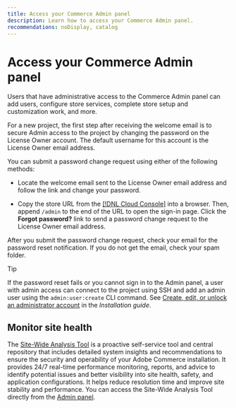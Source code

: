 ```yaml
---
title: Access your Commerce Admin panel
description: Learn how to access your Commerce Admin panel.
recommendations: noDisplay, catalog
---
```

# Access your Commerce Admin panel

Users that have administrative access to the Commerce Admin panel can add users, configure store services, complete store setup and customization work, and more.

For a new project, the first step after receiving the welcome email is to secure Admin access to the project by changing the password on the License Owner account. The default username for this account is the License Owner email address.

You can submit a password change request using either of the following methods:

- Locate the welcome email sent to the License Owner email address and follow the link and change your password.

- Copy the store URL from the [[!DNL Cloud Console]](../cloud-guide/project/overview.md) into a browser. Then, append `/admin` to the end of the URL to open the sign-in page. Click the **Forgot password?** link to send a password change request to the License Owner email address.

After you submit the password change request, check your email for the password reset notification. If you do not get the email, check your spam folder.

>[!TIP]
>
>If the password reset fails or you cannot sign in to the Admin panel, a user with admin access can connect to the project using SSH and add an admin user using the `admin:user:create` CLI command. See [Create, edit, or unlock an administrator account](https://experienceleague.adobe.com/docs/commerce-operations/installation-guide/tutorials/admin.html) in the _Installation guide_.

## Monitor site health

The [Site-Wide Analysis Tool](https://experienceleague.adobe.com/en/docs/commerce-operations/tools/site-wide-analysis-tool/intro) is a proactive self-service tool and central repository that includes detailed system insights and recommendations to ensure the security and operability of your Adobe Commerce installation. It provides 24/7 real-time performance monitoring, reports, and advice to identify potential issues and better visibility into site health, safety, and application configurations. It helps reduce resolution time and improve site stability and performance. You can access the Site-Wide Analysis Tool directly from the [Admin panel](https://experienceleague.adobe.com/en/docs/commerce-operations/tools/site-wide-analysis-tool/access#option-2-logging-in-to-your-site-wide-analysis-tool-dashboard-from-your-stores-admin-panel).
